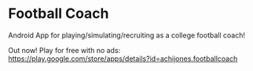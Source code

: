 # Football Coach
Android App for playing/simulating/recruiting as a college football coach!

Out now! Play for free with no ads: https://play.google.com/store/apps/details?id=achijones.footballcoach


